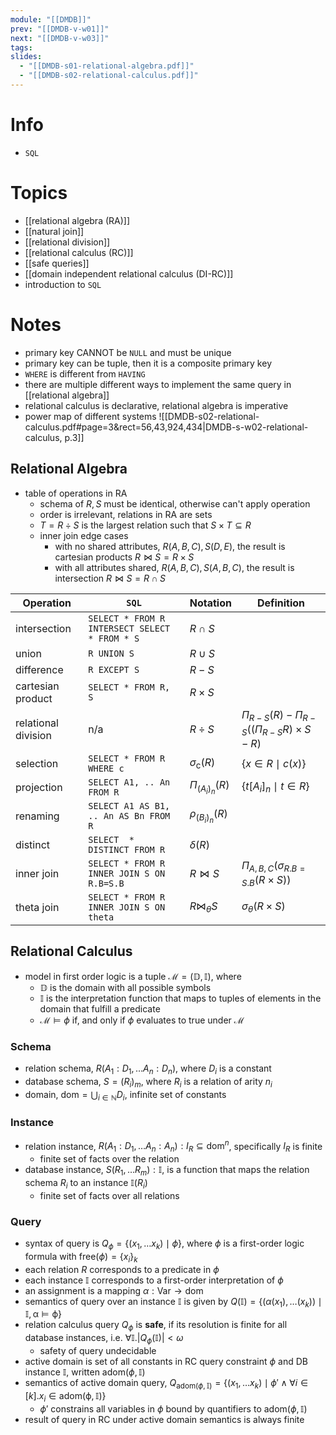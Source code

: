 ```yaml
---
module: "[[DMDB]]"
prev: "[[DMDB-v-w01]]"
next: "[[DMDB-v-w03]]"
tags: 
slides:
  - "[[DMDB-s01-relational-algebra.pdf]]"
  - "[[DMDB-s02-relational-calculus.pdf]]"
---
```


# Info
- `SQL`

# Topics
- [[relational algebra (RA)]]
- [[natural join]]
- [[relational division]]
- [[relational calculus (RC)]]
- [[safe queries]]
- [[domain independent relational calculus (DI-RC)]]
- introduction to `SQL`

# Notes
- primary key CANNOT be `NULL` and must be unique
- primary key can be tuple, then it is a composite primary key
- `WHERE` is different from `HAVING`
- there are multiple different ways to implement the same query in [[relational algebra]]
- relational calculus is declarative, relational algebra is imperative
- power map of different systems
	![[DMDB-s02-relational-calculus.pdf#page=3&rect=56,43,924,434|DMDB-s-w02-relational-calculus, p.3]]

## Relational Algebra
- table of operations in RA
	- schema of $R, S$ must be identical, otherwise can't apply operation
	- order is irrelevant, relations in RA are sets
	- $T =R \div S$ is the largest relation such that $S \times T \subseteq R$
	- inner join edge cases
		- with no shared attributes, $R(A, B, C), S(D, E)$, the result is cartesian products $R \bowtie S = R \times S$
		- with all attributes shared, $R(A,B,C), S(A,B,C)$, the result is intersection $R \bowtie S = R \cap S$

| Operation           | `SQL`                                         | Notation                  | Definition                                                                          |
| ------------------- | --------------------------------------------- | ------------------------- | ----------------------------------------------------------------------------------- |
| intersection        | `SELECT * FROM R INTERSECT SELECT * FROM * S` | $R \cap S$                |                                                                                     |
| union               | `R UNION S`                                   | $R \cup S$                |                                                                                     |
| difference          | `R EXCEPT S`                                  | $R - S$                   |                                                                                     |
| cartesian product   | `SELECT * FROM R, S`                          | $R \times S$              |                                                                                     |
| relational division | n/a                                           | $R \div S$                | $\Pi_{R - S}(R) - \Pi_{R -S} \left( \left( \Pi_{R-S} R\right) \times S - R \right)$ |
| selection           | `SELECT * FROM R WHERE c`                     | $\sigma_{\mathrm{c}} (R)$ | $\{ x \in R \mid c(x) \}$                                                           |
| projection          | `SELECT A1, .. An FROM R`                     | $\Pi_{ (A_{i})_{n}} (R)$  | $\{ t[A_{i}]_{n} \mid t \in R \}$                                                   |
| renaming            | `SELECT A1 AS B1, .. An AS Bn FROM R`         | $\rho_{(B_{i})_{n}} (R)$  |                                                                                     |
| distinct            | `SELECT  * DISTINCT FROM R`                   | $\delta(R)$               |                                                                                     |
| inner join          | `SELECT * FROM R INNER JOIN S ON R.B=S.B`     | $R \bowtie S$             | $\Pi_{A, B, C} (\sigma_{R.B = S.B}(R \times S))$                                    |
| theta join          | `SELECT * FROM R INNER JOIN S ON theta`       | $R \bowtie_{\theta} S$    | $\sigma_{\theta}(R \times S)$                                                       |

## Relational Calculus
- model in first order logic is a tuple $\mathcal{M}= ( \mathbb{D}, \mathbb{I})$, where
	- $\mathbb{D}$ is the domain with all possible symbols
	- $\mathbb{I}$ is the interpretation function that maps to tuples of elements in the domain that fulfill a predicate
	- $\mathcal{M} \models \phi$ if, and only if $\phi$ evaluates to true under $\mathcal{M}$
### Schema
- relation schema, $R(A_{1} : D_{1}, \dots A_{n} : D_{n})$, where $D_{i}$ is a constant
- database schema, $S = (R_{i})_{m}$, where $R_{i}$ is a relation of arity $n_{i}$
- domain, $\mathrm{dom} = \bigcup_{i \in \mathbb{N}}D_{i}$, infinite set of constants

### Instance
- relation instance, $R(A_{1} : D_{1}, \dots A_{n} : A_{n}) : I_{R} \subseteq \mathrm{dom}^{n}$, specifically $I_{R}$ is finite
	- finite set of facts over the relation
- database instance, $S(R_{1},\dots R_{m}) : \mathbb{I}$, is a function that maps the relation schema $R_{i}$ to an instance $\mathbb{I}(R_{i})$
	- finite set of facts over all relations

### Query
- syntax of query is $Q_{\phi} = \{ (x_{1}, \dots x_{k}) \mid \phi\}$, where $\phi$ is a first-order logic formula with $\mathrm{free}(\phi) = \{ x_{i} \}_{k}$
- each relation $R$ corresponds to a predicate in $\phi$
- each instance $\mathbb{I}$ corresponds to a first-order interpretation of $\phi$
- an assignment is a mapping $\alpha : \mathsf{Var} \to \mathrm{dom}$
- semantics of query over an instance $\mathbb{I}$ is given by $Q(\mathbb{I}) = \{ ( \alpha(x_{1}), \dots (x_{k}) ) \mid \mathbb{I, \alpha \models \phi} \}$
- relation calculus query $Q_{\phi}$ is **safe**, if its resolution is finite for all database instances, i.e. $\forall \mathbb{I}. |Q_{\phi}(\mathbb{I})| < \omega$
	- safety of query undecidable
- active domain is set of all constants in RC query constraint $\phi$ and DB instance $\mathbb{I}$, written $\mathrm{adom}(\phi, \mathbb{I})$
- semantics of active domain query, $Q_{\mathrm{adom}(\phi , \mathbb{I})} = \{ (x_{1}, \dots x_{k}) \mid \phi' \land \forall i \in [k]. x_{i} \in \mathrm{adom(\phi, \mathbb{I})} \}$
	- $\phi'$ constrains all variables in $\phi$ bound by quantifiers to $\mathrm{adom}(\phi, \mathbb{I})$
- result of query in RC under active domain semantics is always finite